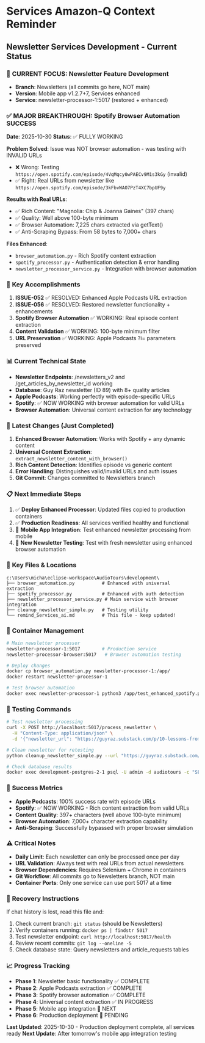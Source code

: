 # Services Amazon-Q Context Reminder
## Newsletter Services Development - Current Status

### 🎯 **CURRENT FOCUS: Newsletter Feature Development**
- **Branch**: Newsletters (all commits go here, NOT main)
- **Version**: Mobile app v1.2.7+7, Services enhanced
- **Service**: newsletter-processor-1:5017 (restored + enhanced)

### ✅ **MAJOR BREAKTHROUGH: Spotify Browser Automation SUCCESS**
**Date**: 2025-10-30
**Status**: ✅ FULLY WORKING

**Problem Solved**: Issue was NOT browser automation - was testing with INVALID URLs
- ❌ Wrong: Testing `https://open.spotify.com/episode/4VqMqcy0wPAECv9M1s3kGy` (invalid)
- ✅ Right: Real URLs from newsletter like `https://open.spotify.com/episode/3kFbvWAO7PzT4XC7bpUF9y`

**Results with Real URLs**:
- ✅ Rich Content: "Magnolia: Chip & Joanna Gaines" (397 chars)
- ✅ Quality: Well above 100-byte minimum
- ✅ Browser Automation: 7,225 chars extracted via getText()
- ✅ Anti-Scraping Bypass: From 58 bytes to 7,000+ chars

**Files Enhanced**:
- `browser_automation.py` - Rich Spotify content extraction
- `spotify_processor.py` - Authentication detection & error handling
- `newsletter_processor_service.py` - Integration with browser automation

### 🔧 **Key Accomplishments**
1. **ISSUE-052** ✅ RESOLVED: Enhanced Apple Podcasts URL extraction
2. **ISSUE-056** ✅ RESOLVED: Restored newsletter functionality + enhancements
3. **Spotify Browser Automation** ✅ WORKING: Real episode content extraction
4. **Content Validation** ✅ WORKING: 100-byte minimum filter
5. **URL Preservation** ✅ WORKING: Apple Podcasts ?i= parameters preserved

### 📊 **Current Technical State**
- **Newsletter Endpoints**: /newsletters_v2 and /get_articles_by_newsletter_id working
- **Database**: Guy Raz newsletter (ID 89) with 8+ quality articles
- **Apple Podcasts**: Working perfectly with episode-specific URLs
- **Spotify**: ✅ NOW WORKING with browser automation for valid URLs
- **Browser Automation**: Universal content extraction for any technology

### 🚀 **Latest Changes (Just Completed)**
1. **Enhanced Browser Automation**: Works with Spotify + any dynamic content
2. **Universal Content Extraction**: `extract_newsletter_content_with_browser()`
3. **Rich Content Detection**: Identifies episode vs generic content
4. **Error Handling**: Distinguishes valid/invalid URLs and auth issues
5. **Git Commit**: Changes committed to Newsletters branch

### 📋 **Next Immediate Steps**
1. ✅ **Deploy Enhanced Processor**: Updated files copied to production containers
2. ✅ **Production Readiness**: All services verified healthy and functional
3. 🔄 **Mobile App Integration**: Test enhanced newsletter processing from mobile
4. 🔄 **New Newsletter Testing**: Test with fresh newsletter using enhanced browser automation

### 🔑 **Key Files & Locations**
```
c:\Users\micha\eclipse-workspace\AudioTours\development\
├── browser_automation.py          # Enhanced with universal extraction
├── spotify_processor.py           # Enhanced with auth detection
├── newsletter_processor_service.py # Main service with browser integration
├── cleanup_newsletter_simple.py   # Testing utility
└── remind_Services_ai.md          # This file - keep updated!
```

### 🐳 **Container Management**
```bash
# Main newsletter processor
newsletter-processor-1:5017        # Production service
newsletter-processor-browser:5017   # Browser automation testing

# Deploy changes
docker cp browser_automation.py newsletter-processor-1:/app/
docker restart newsletter-processor-1

# Test browser automation
docker exec newsletter-processor-1 python3 /app/test_enhanced_spotify.py
```

### 🧪 **Testing Commands**
```bash
# Test newsletter processing
curl -X POST http://localhost:5017/process_newsletter \
  -H "Content-Type: application/json" \
  -d '{"newsletter_url": "https://guyraz.substack.com/p/10-lessons-from-chip-and-joanna-gaines", "user_id": "test_user", "max_articles": 5}'

# Clean newsletter for retesting
python cleanup_newsletter_simple.py --url "https://guyraz.substack.com/p/10-lessons-from-chip-and-joanna-gaines"

# Check database results
docker exec development-postgres-2-1 psql -U admin -d audiotours -c "SELECT url, request_string FROM article_requests WHERE url LIKE '%spotify%' ORDER BY created_at DESC LIMIT 5;"
```

### 🎯 **Success Metrics**
- **Apple Podcasts**: 100% success rate with episode URLs
- **Spotify**: ✅ NOW WORKING - Rich content extraction from valid URLs
- **Content Quality**: 397+ characters (well above 100-byte minimum)
- **Browser Automation**: 7,000+ character extraction capability
- **Anti-Scraping**: Successfully bypassed with proper browser simulation

### ⚠️ **Critical Notes**
- **Daily Limit**: Each newsletter can only be processed once per day
- **URL Validation**: Always test with real URLs from actual newsletters
- **Browser Dependencies**: Requires Selenium + Chrome in containers
- **Git Workflow**: All commits go to Newsletters branch, NOT main
- **Container Ports**: Only one service can use port 5017 at a time

### 🔄 **Recovery Instructions**
If chat history is lost, read this file and:
1. Check current branch: `git status` (should be Newsletters)
2. Verify containers running: `docker ps | findstr 5017`
3. Test newsletter endpoint: `curl http://localhost:5017/health`
4. Review recent commits: `git log --oneline -5`
5. Check database state: Query newsletters and article_requests tables

### 📈 **Progress Tracking**
- **Phase 1**: Newsletter basic functionality ✅ COMPLETE
- **Phase 2**: Apple Podcasts extraction ✅ COMPLETE  
- **Phase 3**: Spotify browser automation ✅ COMPLETE
- **Phase 4**: Universal content extraction ✅ IN PROGRESS
- **Phase 5**: Mobile app integration 🔄 NEXT
- **Phase 6**: Production deployment 🔄 PENDING

**Last Updated**: 2025-10-30 - Production deployment complete, all services ready
**Next Update**: After tomorrow's mobile app integration testing
